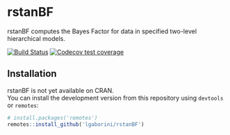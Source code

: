 
<!-- README.md is generated from README.Rmd. Please edit that file -->

# rstanBF

rstanBF computes the Bayes Factor for data in specified two-level
hierarchical models.

[![Build
Status](https://travis-ci.org/lgaborini/rstanBF.svg?branch=master)](https://travis-ci.org/lgaborini/rstanBF)
[![Codecov test
coverage](https://codecov.io/gh/lgaborini/rstanBF/branch/master/graph/badge.svg)](https://codecov.io/gh/lgaborini/rstanBF?branch=master)

## Installation

rstanBF is not yet available on CRAN.  
You can install the development version from this repository using
`devtools` or `remotes`:

``` r
# install.packages('remotes')
remotes::install_github('lgaborini/rstanBF')
```
